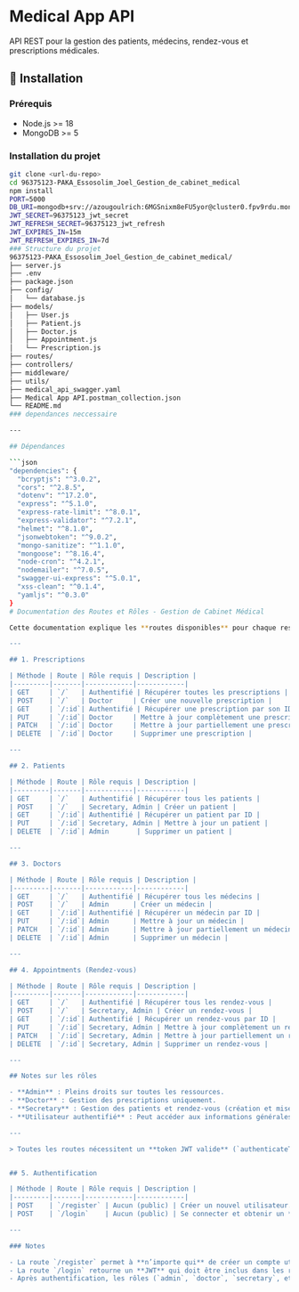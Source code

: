 # Medical App API

API REST pour la gestion des patients, médecins, rendez-vous et prescriptions médicales.

## 📌 Installation

### Prérequis
- Node.js >= 18
- MongoDB >= 5

### Installation du projet
```bash
git clone <url-du-repo>
cd 96375123-PAKA_Essosolim_Joel_Gestion_de_cabinet_medical
npm install
PORT=5000
DB_URI=mongodb+srv://azougoulrich:6MGSnixm8eFU5yor@cluster0.fpv9rdu.mongodb.net/evaluation_finale?retryWrites=true&w=majority&appName=Cluster0
JWT_SECRET=96375123_jwt_secret
JWT_REFRESH_SECRET=96375123_jwt_refresh
JWT_EXPIRES_IN=15m
JWT_REFRESH_EXPIRES_IN=7d
### Structure du projet
96375123-PAKA_Essosolim_Joel_Gestion_de_cabinet_medical/
├── server.js
├── .env
├── package.json
├── config/
│   └── database.js
├── models/
│   ├── User.js
│   ├── Patient.js
│   ├── Doctor.js
│   ├── Appointment.js
│   └── Prescription.js
├── routes/
├── controllers/
├── middleware/
├── utils/
├── medical_api_swagger.yaml
├── Medical App API.postman_collection.json
└── README.md
### dependances neccessaire 

---

## Dépendances

```json
"dependencies": {
  "bcryptjs": "^3.0.2",
  "cors": "^2.8.5",
  "dotenv": "^17.2.0",
  "express": "^5.1.0",
  "express-rate-limit": "^8.0.1",
  "express-validator": "^7.2.1",
  "helmet": "^8.1.0",
  "jsonwebtoken": "^9.0.2",
  "mongo-sanitize": "^1.1.0",
  "mongoose": "^8.16.4",
  "node-cron": "^4.2.1",
  "nodemailer": "^7.0.5",
  "swagger-ui-express": "^5.0.1",
  "xss-clean": "^0.1.4",
  "yamljs": "^0.3.0"
}
# Documentation des Routes et Rôles - Gestion de Cabinet Médical

Cette documentation explique les **routes disponibles** pour chaque ressource et **les rôles autorisés** pour chaque action. L'authentification est gérée via JWT (`authenticateToken`) et les rôles via `roleAuth`.

---

## 1. Prescriptions

| Méthode | Route | Rôle requis | Description |
|---------|-------|------------|------------|
| GET     | `/`   | Authentifié | Récupérer toutes les prescriptions |
| POST    | `/`   | Doctor     | Créer une nouvelle prescription |
| GET     | `/:id`| Authentifié | Récupérer une prescription par son ID |
| PUT     | `/:id`| Doctor     | Mettre à jour complètement une prescription |
| PATCH   | `/:id`| Doctor     | Mettre à jour partiellement une prescription |
| DELETE  | `/:id`| Doctor     | Supprimer une prescription |

---

## 2. Patients

| Méthode | Route | Rôle requis | Description |
|---------|-------|------------|------------|
| GET     | `/`   | Authentifié | Récupérer tous les patients |
| POST    | `/`   | Secretary, Admin | Créer un patient |
| GET     | `/:id`| Authentifié | Récupérer un patient par ID |
| PUT     | `/:id`| Secretary, Admin | Mettre à jour un patient |
| DELETE  | `/:id`| Admin       | Supprimer un patient |

---

## 3. Doctors

| Méthode | Route | Rôle requis | Description |
|---------|-------|------------|------------|
| GET     | `/`   | Authentifié | Récupérer tous les médecins |
| POST    | `/`   | Admin      | Créer un médecin |
| GET     | `/:id`| Authentifié | Récupérer un médecin par ID |
| PUT     | `/:id`| Admin      | Mettre à jour un médecin |
| PATCH   | `/:id`| Admin      | Mettre à jour partiellement un médecin |
| DELETE  | `/:id`| Admin      | Supprimer un médecin |

---

## 4. Appointments (Rendez-vous)

| Méthode | Route | Rôle requis | Description |
|---------|-------|------------|------------|
| GET     | `/`   | Authentifié | Récupérer tous les rendez-vous |
| POST    | `/`   | Secretary, Admin | Créer un rendez-vous |
| GET     | `/:id`| Authentifié | Récupérer un rendez-vous par ID |
| PUT     | `/:id`| Secretary, Admin | Mettre à jour complètement un rendez-vous |
| PATCH   | `/:id`| Secretary, Admin | Mettre à jour partiellement un rendez-vous |
| DELETE  | `/:id`| Secretary, Admin | Supprimer un rendez-vous |

---

## Notes sur les rôles

- **Admin** : Pleins droits sur toutes les ressources.  
- **Doctor** : Gestion des prescriptions uniquement.  
- **Secretary** : Gestion des patients et rendez-vous (création et mise à jour, pas suppression de patients).  
- **Utilisateur authentifié** : Peut accéder aux informations générales (GET) sur patients, médecins, rendez-vous et prescriptions.  

---

> Toutes les routes nécessitent un **token JWT valide** (`authenticateToken`).


## 5. Authentification

| Méthode | Route | Rôle requis | Description |
|---------|-------|------------|------------|
| POST    | `/register` | Aucun (public) | Créer un nouvel utilisateur. Les données sont validées via `validateRegister`. |
| POST    | `/login`    | Aucun (public) | Se connecter et obtenir un **token JWT** pour accéder aux routes protégées. |

---

### Notes

- La route `/register` permet à **n’importe qui** de créer un compte utilisateur. Les champs sont validés avant insertion.  
- La route `/login` retourne un **JWT** qui doit être inclus dans les requêtes suivantes dans le header `Authorization: Bearer <token>` pour accéder aux routes protégées.  
- Après authentification, les rôles (`admin`, `doctor`, `secretary`, etc.) déterminent l’accès aux différentes ressources.  
